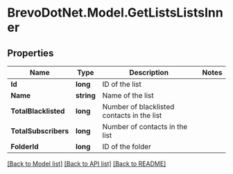 # BrevoDotNet.Model.GetListsListsInner

## Properties

Name | Type | Description | Notes
------------ | ------------- | ------------- | -------------
**Id** | **long** | ID of the list | 
**Name** | **string** | Name of the list | 
**TotalBlacklisted** | **long** | Number of blacklisted contacts in the list | 
**TotalSubscribers** | **long** | Number of contacts in the list | 
**FolderId** | **long** | ID of the folder | 

[[Back to Model list]](../../README.md#documentation-for-models) [[Back to API list]](../../README.md#documentation-for-api-endpoints) [[Back to README]](../../README.md)

